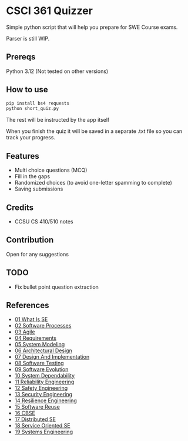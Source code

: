 # CSCI 361 Quizzer

Simple python script that will help you prepare for SWE Course exams.

Parser is still WIP.

## Prereqs

Python 3.12 (Not tested on other versions)

## How to use

```bash
pip install bs4 requests
python short_quiz.py
```

The rest will be instructed by the app itself

When you finish the quiz it will be saved in a separate .txt file so you can track your progress.

## Features

- Multi choice questions (MCQ)
- Fill in the gaps
- Randomized choices (to avoid one-letter spamming to complete)
- Saving submissions

## Credits

- CCSU CS 410/510 notes

## Contribution

Open for any suggestions

## TODO

- Fix bullet point question extraction

## References

- [01 What Is SE](https://cs.ccsu.edu/~stan/classes/CS410/Notes16/01-WhatIsSE.html)
- [02 Software Processes](https://cs.ccsu.edu/~stan/classes/CS410/Notes16/02-SoftwareProcesses.html)
- [03 Agile](https://cs.ccsu.edu/~stan/classes/CS410/Notes16/03-Agile.html)
- [04 Requirements](https://cs.ccsu.edu/~stan/classes/CS410/notes16/04-Requirements.html)
- [05 System Modeling](https://cs.ccsu.edu/~stan/classes/CS410/Notes16/05-SystemModeling.html)
- [06 Architectural Design](https://cs.ccsu.edu/~stan/classes/CS410/Notes16/06-ArchitecturalDesign.html)
- [07 Design And Implementation](https://cs.ccsu.edu/~stan/classes/CS410/Notes16/07-DesignAndImplementation.html)
- [08 Software Testing](https://cs.ccsu.edu/~stan/classes/CS410/Notes16/08-SoftwareTesting.html)
- [09 Software Evolution](https://cs.ccsu.edu/~stan/classes/CS410/Notes16/09-SoftwareEvolution.html)
- [10 System Dependability](https://cs.ccsu.edu/~stan/classes/CS410/Notes16/10-SystemDependability.html)
- [11 Reliability Engineering](https://cs.ccsu.edu/~stan/classes/CS410/Notes16/11-ReliabilityEngineering.html)
- [12 Safety Engineering](https://cs.ccsu.edu/~stan/classes/CS410/Notes16/12-SafetyEngineering.html)
- [13 Security Engineering](https://cs.ccsu.edu/~stan/classes/CS410/Notes16/13-SecurityEngineering.html)
- [14 Resilience Engineering](https://cs.ccsu.edu/~stan/classes/CS410/Notes16/14-ResilienceEngineering.html)
- [15 Software Reuse](https://cs.ccsu.edu/~stan/classes/CS530/Notes18/15-SoftwareReuse.html)
- [16 CBSE](https://cs.ccsu.edu/~stan/classes/CS530/Notes18/16-CBSE.html)
- [17 Distributed SE](https://cs.ccsu.edu/~stan/classes/CS530/Notes18/17-DistributedSE.html)
- [18 Service Oriented SE](https://cs.ccsu.edu/~stan/classes/CS530/Notes18/18-ServiceOrientedSE.html)
- [19 Systems Engineering](https://cs.ccsu.edu/~stan/classes/CS530/Notes18/19-SystemsEngineering.html)
